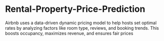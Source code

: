 # Rental-Property-Price-Prediction
Airbnb uses a data-driven dynamic pricing model to help hosts set optimal rates by analyzing factors like room type, reviews, and booking trends. This boosts occupancy, maximizes revenue, and ensures fair prices
